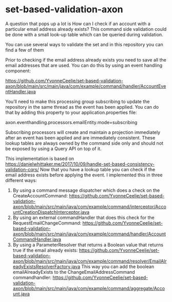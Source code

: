 # set-based-validation-axon
A question that pops up a lot is How can I check if an account with a particular email address already exists? 
This command side validation could be done with a small look-up table which can be queried during validation.

You can use several ways to validate the set and in this repository you can find a few of them

Prior to checking if the email address already exists you need to save all the email addresses that are used. You can do this by using an event handling component:

https://github.com/YvonneCeelie/set-based-validation-axon/blob/main/src/main/java/com/example/command/handler/AccountEventHandler.java

You’ll need to make this processing group subscribing to update the repository in the same thread as the event has been applied. You can do that by adding this property to your application.properties file:

axon.eventhandling.processors.emailEntity.mode=subscribing

Subscribing processors will create and maintain a projection immediately after an event has been applied and are immediately consistent. These lookup tables are always owned by the command side only and should not be exposed by using a Query API on top of it.

This implementation is based on https://danielwhittaker.me/2017/10/09/handle-set-based-consistency-validation-cqrs/ 
Now that you have a lookup table you can check if the email address exists before applying the event. I implemented this in three different ways:

1. By using a command message dispatcher which does a check on the CreateAccountCommand: https://github.com/YvonneCeelie/set-based-validation-axon/blob/main/src/main/java/com/example/command/interceptor/AccountCreationDispatchInterceptor.java
2. By using an external commandHandler that does this check for the RequestEmailChangeCommand: 
https://github.com/YvonneCeelie/set-based-validation-axon/blob/main/src/main/java/com/example/command/handler/AccountCommandHandler.java
3. By using a ParameterResolver that returns a Boolean value that returns true if the email already exists:
https://github.com/YvonneCeelie/set-based-validation-axon/blob/main/src/main/java/com/example/command/resolver/EmailAlreadyExistsResolverFactory.java
This way you can add the boolean emailAlreadyExists to the ChangeEmailAddressCommand commandhandler:
https://github.com/YvonneCeelie/set-based-validation-axon/blob/main/src/main/java/com/example/command/aggregate/Account.java

